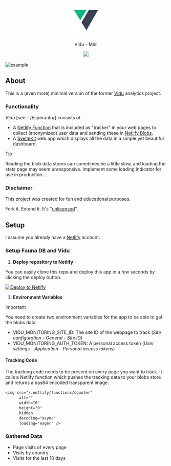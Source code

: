 <p align="center"><img src="./src/lib/images/logo.png" width="100"></p>

<p align="center">Vidu - Mini</p>

<p align="center"><img src="https://github.com/user-attachments/assets/82d856cb-9078-438b-8744-439ba8393c62"></p>

![example](https://github.com/user-attachments/assets/82d856cb-9078-438b-8744-439ba8393c62)


## About

This is a (even more) minimal version of the former [Vidu](https://github.com/pa-nic/vidu) analytics project.

### Functionality

*Vidu* [see - /Esperanto/] consists of

- A [Netlify Function](https://docs.netlify.com/functions/overview/) that is included as "tracker" in your web pages to collect (anonymized) user data and sending these in [Netlify Blobs](https://docs.netlify.com/blobs/overview/).
- A [SvelteKit](https://svelte.dev) web app which displays all the data in a simple yet beautiful dashboard.

> [!TIP]
> Reading the blob data stores can sometimes be a little slow, and loading the stats page may seem unresponsive. Implement some loading indicator for use in production...

### Disclaimer

This project was created for fun and educational purposes.

Fork it. Extend it. It's "[unlicensed](./LICENSE)".

## Setup

I assume you already have a [Netlify](https://netlify.com) account.

### Setup Fauna DB and Vidu

1. **Deploy repository to Netlify**

You can easily clone this repo and deploy this app in a few seconds by clicking the deploy button.

[![Deploy to Netlify](https://www.netlify.com/img/deploy/button.svg)](https://app.netlify.com/start/deploy?repository=https://github.com/pa-nic/vidu-mini)

1. **Environment Variables**

> [!IMPORTANT]
> You need to create two environment variables for the app to be able to get the blobs data:

- VIDU_MONITORING_SITE_ID: The site ID of the webpage to track (*Site configuration - General - Site ID*)
- VIDU_MONITORING_AUTH_TOKEN: A personal access token (*User settings - Application - Personal access tokens*)

#### Tracking Code

The tracking code needs to be present on every page you want to track. It calls a Netlify function which pushes the tracking data to your blobs store and returns a bas64 encoded transparent image.

```
<img src="/.netlify/functions/counter"
      alt=""
      width="0"
      height="0"
      hidden
      decoding="async"
      loading="eager" />
```

### Gathered Data

- Page visits of every page
- Visits by country
- Visits for the last 10 days
